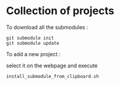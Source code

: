 # Collection of projects

To download all the submodules :

```shell
git submodule init
git submodule update
```

To add a new project :

select it on the webpage and execute

```shell
install_submodule_from_clipboard.sh
```
